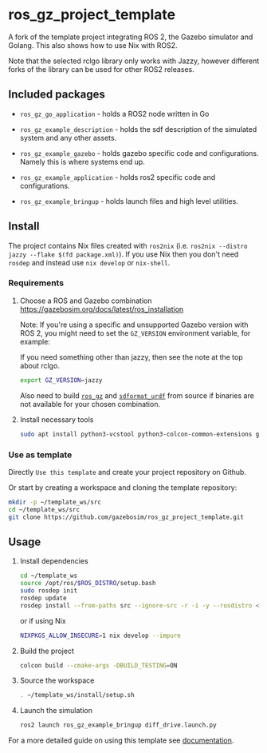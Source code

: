 # ros_gz_project_template
A fork of the template project integrating ROS 2, the Gazebo simulator and Golang. This also shows how to use Nix with ROS2.

Note that the selected rclgo library only works with Jazzy, however different forks of the library can be used for other ROS2 releases.

## Included packages

* `ros_gz_go_application` - holds a ROS2 node written in Go

* `ros_gz_example_description` - holds the sdf description of the simulated system and any other assets.

* `ros_gz_example_gazebo` - holds gazebo specific code and configurations. Namely this is where systems end up.

* `ros_gz_example_application` - holds ros2 specific code and configurations.

* `ros_gz_example_bringup` - holds launch files and high level utilities.


## Install

The project contains Nix files created with `ros2nix` (i.e. `ros2nix --distro jazzy --flake $(fd package.xml)`). If you use Nix then you don't need `rosdep` and instead use `nix develop` or `nix-shell`.

### Requirements

1. Choose a ROS and Gazebo combination https://gazebosim.org/docs/latest/ros_installation

   Note: If you're using a specific and unsupported Gazebo version with ROS 2, you might need to set the `GZ_VERSION` environment variable, for example:

   If you need something other than jazzy, then see the note at the top about rclgo.

    ```bash
    export GZ_VERSION=jazzy
    ```
    Also need to build [`ros_gz`](https://github.com/gazebosim/ros_gz) and [`sdformat_urdf`](https://github.com/ros/sdformat_urdf) from source if binaries are not available for your chosen combination.

1. Install necessary tools

    ```bash
    sudo apt install python3-vcstool python3-colcon-common-extensions git wget
    ```

### Use as template
Directly `Use this template` and create your project repository on Github.

Or start by creating a workspace and cloning the template repository:

   ```bash
   mkdir -p ~/template_ws/src
   cd ~/template_ws/src
   git clone https://github.com/gazebosim/ros_gz_project_template.git
   ```

## Usage

1. Install dependencies

    ```bash
    cd ~/template_ws
    source /opt/ros/$ROS_DISTRO/setup.bash
    sudo rosdep init
    rosdep update
    rosdep install --from-paths src --ignore-src -r -i -y --rosdistro <ROS_DISTRO>
    ```
    
    or if using Nix

    ```bash
    NIXPKGS_ALLOW_INSECURE=1 nix develop --impure
    ```

1. Build the project

    ```bash
    colcon build --cmake-args -DBUILD_TESTING=ON
    ```

1. Source the workspace

    ```bash
    . ~/template_ws/install/setup.sh
    ```

1. Launch the simulation

    ```bash
    ros2 launch ros_gz_example_bringup diff_drive.launch.py
    ```

For a more detailed guide on using this template see [documentation](https://gazebosim.org/docs/latest/ros_gz_project_template_guide).
